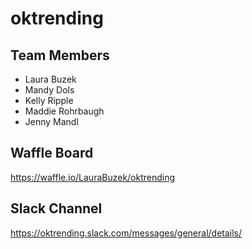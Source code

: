 # oktrending

## Team Members

- Laura Buzek
- Mandy Dols
- Kelly Ripple
- Maddie Rohrbaugh
- Jenny Mandl

## Waffle Board

https://waffle.io/LauraBuzek/oktrending

## Slack Channel

https://oktrending.slack.com/messages/general/details/